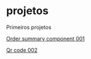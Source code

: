 # projetos
 Primeiros projetos

 <a href="https://silas310.github.io/Front-End-Mentor-challenges/001-order-summary-newbie/order-summary-component-main/index.html">Order summary component 001</a>

 <a href="https://silas310.github.io/Front-End-Mentor-challenges/002-qr-code-newbie/qr-code-component-main/index.html">Qr code 002</a>
